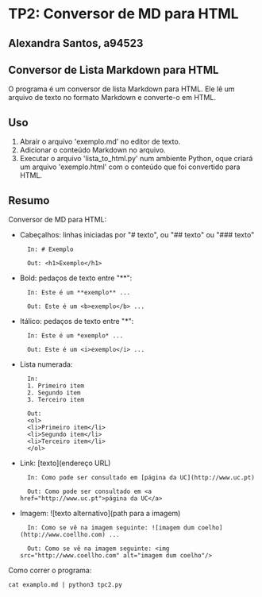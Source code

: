 # TP2: Conversor de MD para HTML

## Alexandra Santos, a94523

##  Conversor de Lista Markdown para HTML

O programa é um conversor de lista Markdown para HTML. Ele lê um arquivo de texto no formato Markdown e converte-o em HTML.

## Uso

1. Abrair o arquivo 'exemplo.md' no editor de texto.
2. Adicionar o conteúdo Markdown no arquivo.
3. Executar o arquivo 'lista_to_html.py' num ambiente Python, oque criará um arquivo 'exemplo.html' com o conteúdo que foi convertido para HTML.


## Resumo

Conversor de MD para HTML:

- Cabeçalhos: linhas iniciadas por "# texto", ou "## texto" ou "### texto"

        In: # Exemplo

        Out: <h1>Exemplo</h1>

- Bold: pedaços de texto entre "**":

        In: Este é um **exemplo** ...

        Out: Este é um <b>exemplo</b> ...

- Itálico: pedaços de texto entre "*":

        In: Este é um *exemplo* ...

        Out: Este é um <i>exemplo</i> ...

- Lista numerada:

        In:
        1. Primeiro item
        2. Segundo item
        3. Terceiro item

        Out:
        <ol>
        <li>Primeiro item</li>
        <li>Segundo item</li>
        <li>Terceiro item</li>
        </ol>

- Link: [texto](endereço URL)

        In: Como pode ser consultado em [página da UC](http://www.uc.pt)

        Out: Como pode ser consultado em <a href="http://www.uc.pt">página da UC</a>

- Imagem: ![texto alternativo](path para a imagem)

        In: Como se vê na imagem seguinte: ![imagem dum coelho](http://www.coellho.com) ...

        Out: Como se vê na imagem seguinte: <img src="http://www.coellho.com" alt="imagem dum coelho"/>


Como correr o programa:
```
cat examplo.md | python3 tpc2.py
```